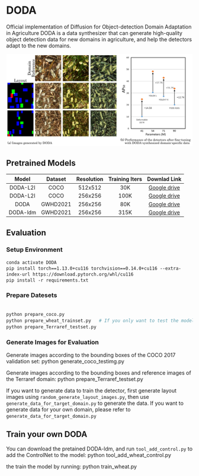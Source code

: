 # DODA
Official implementation of Diffusion for Object-detection Domain Adaptation in Agriculture
DODA is a data synthesizer that can generate high-quality object detection data for new domains in agriculture, and help the detectors adapt to the new domains.

![overview of DODA](figures/Overview.jpg)

## Pretrained Models
| Model | Dataset | Resolution | Training Iters | Downlad Link |
|:-:|:-:|:-:|:-:|:-:|
|DODA-L2I|COCO|512x512|30K|[Google drive](https://drive.google.com/file/d/1Xm2gOA5QdtYyGQe6Lik-wXlyJTxFTc-F/view?usp=sharing)|
|DODA-L2I|COCO|256x256|100K|[Google drive](https://drive.google.com/file/d/1l4bJfBRqa0gyLgqpj6Fw1jHsXenEIz15/view?usp=sharing)|
|DODA|GWHD2021|256x256|80K|[Google drive](https://drive.google.com/file/d/1fR4yOhLDwTvyaP2l-TKi0iEApnXy60Lh/view?usp=sharing)|
|DODA-ldm|GWHD2021|256x256|315K|[Google drive](https://drive.google.com/file/d/1pHsJBmC5D33W8zmZoJfrjcayIzatlpn4/view?usp=sharing)|


## Evaluation

### Setup Environment
```conda create -y -n DODA python=3.8.5
conda activate DODA
pip install torch==1.13.0+cu116 torchvision==0.14.0+cu116 --extra-index-url https://download.pytorch.org/whl/cu116
pip install -r requirements.txt
```

### Prepare Datesets
```bash Download_dataset.sh

python prepare_coco.py
python prepare_wheat_trainset.py   # If you only want to test the model`s performance on GWHD, there is no need to run this line
python prepare_Terraref_testset.py
```

### Generate Images for Evaluation
Generate images according to the bounding boxes of the COCO 2017 validation set:
    python generate_coco_testimg.py

Generate images according to the bounding boxes and reference images of the Terraref domain:
    python prepare_Terraref_testset.py


If you want to generate data to train the detector, first generate layout images using `random_generate_layout_images.py`, then use `generate_data_for_target_domain.py` to generate the data.
If you want to generate data for your own domain, please refer to `generate_data_for_target_domain.py`

## Train your own DODA
You can download the pretained DODA-ldm, and run `tool_add_control.py` to add the ControlNet to the model:
    python tool_add_wheat_control.py

the train the model by running:
    python train_wheat.py

